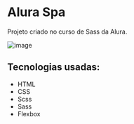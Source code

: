 # Alura Spa
Projeto criado no curso de Sass da Alura.

![image](https://github.com/oJuarezCruz/aluraspa/assets/128815359/c339e54a-2b65-4356-8ad8-7c4762fd4de6)


## Tecnologias usadas:

- HTML
- CSS
- Scss
- Sass
- Flexbox
